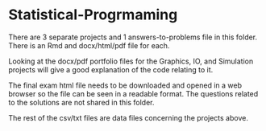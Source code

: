 # Statistical-Progrmaming
There are 3 separate projects and 1 answers-to-problems file in this folder. There is an Rmd and docx/html/pdf file for each.

Looking at the docx/pdf portfolio files for the Graphics, IO, and Simulation 
projects will give a good explanation of the code relating to it. 

The final exam html file needs to be downloaded and opened in a web browser so the file
can be seen in a readable format. The questions related to the solutions are not shared in this folder.

The rest of the csv/txt files are data files concerning the projects above.
